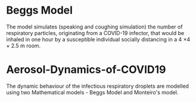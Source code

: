 
# Beggs Model
The model simulates (speaking and coughing simulation) the number of respiratory particles, originating from a COVID-19 infector, that would be inhaled in one hour by a susceptible individual socially distancing in a 4 ×4 × 2.5 m room.

# Aerosol-Dynamics-of-COVID19
The dynamic behaviour of the infectious respiratory droplets are modelled using two Mathematical models - Beggs Model and Monteiro's model.

